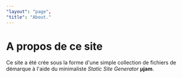 ```yaml
---
"layout": "page",
"title": "About."
---
```

# A propos de ce site 
  
Ce site a été crée sous la forme d'une simple collection de fichiers de démarque à l'aide du minimaliste *Static Site Generator* **&mu;jam**.
